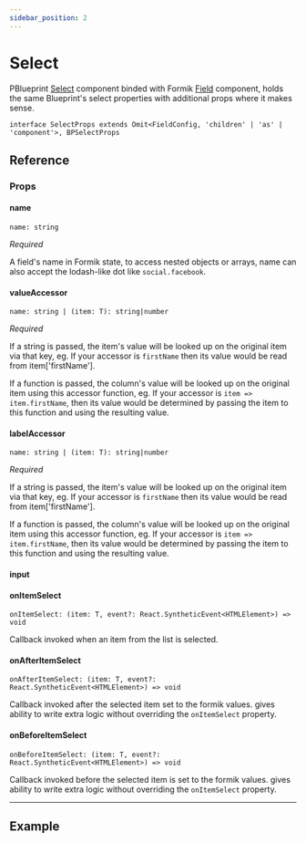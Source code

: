 ```yaml
---
sidebar_position: 2
---
```


# Select

PBlueprint [Select](https://blueprintjs.com/docs/#select/select-component) component binded with Formik [Field](https://formik.org/docs/api/field) component, holds the same Blueprint's select properties with additional props where it makes sense.

`interface SelectProps extends Omit<FieldConfig, 'children' | 'as' | 'component'>, BPSelectProps`

## Reference

### Props

#### name

`name: string`

*Required*

A field's name in Formik state, to access nested objects or arrays, name can also accept the lodash-like dot like `social.facebook`.


#### valueAccessor

`name: string | (item: T): string|number`

*Required*

If a string is passed, the item's value will be looked up on the original item via that key, eg. If your accessor is `firstName` then its value would be read from item['firstName'].

If a function is passed, the column's value will be looked up on the original item using this accessor function, eg. If your accessor is `item => item.firstName`, then its value would be determined by passing the item to this function and using the resulting value.

#### labelAccessor

`name: string | (item: T): string|number`

*Required*

If a string is passed, the item's value will be looked up on the original item via that key, eg. If your accessor is `firstName` then its value would be read from item['firstName'].

If a function is passed, the column's value will be looked up on the original item using this accessor function, eg. If your accessor is `item => item.firstName`, then its value would be determined by passing the item to this function and using the resulting value.

#### input

#### onItemSelect

`onItemSelect: (item: T, event?: React.SyntheticEvent<HTMLElement>) => void`

Callback invoked when an item from the list is selected.

#### onAfterItemSelect

`onAfterItemSelect: (item: T, event?: React.SyntheticEvent<HTMLElement>) => void`

Callback invoked after the selected item set to the formik values. gives ability to write extra logic without overriding the `onItemSelect` property.

#### onBeforeItemSelect

`onBeforeItemSelect: (item: T, event?: React.SyntheticEvent<HTMLElement>) => void`

Callback invoked before the selected item is set to the formik values. gives ability to write extra logic without overriding the `onItemSelect` property.

---

## Example